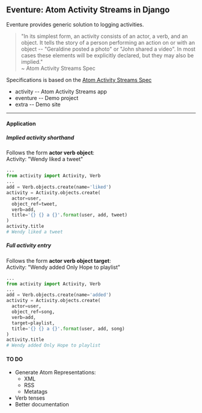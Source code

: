 Eventure: Atom Activity Streams in Django
---
Eventure provides generic solution to logging activities.

> "In its simplest form, an activity consists of an actor, a verb, and an object. It tells the story of a person performing an action on or with an object -- "Geraldine posted a photo" or "John shared a video". In most cases these elements will be explicitly declared, but they may also be implied."  
~ Atom Activity Streams Spec

Specifications is based on the [Atom Activity Streams Spec](http://activitystrea.ms/specs/atom/1.0/)

* activity -- Atom Activity Streams app
* eventure -- Demo project
* extra -- Demo site

---
#### Application
##### Implied activity shorthand  
Follows the form **actor verb object**:  
Activity: "Wendy liked a tweet"
```python
...
from activity import Activity, Verb
...
add = Verb.objects.create(name='liked')
activity = Activity.objects.create(
  actor=user,
  object_ref=tweet,
  verb=add,
  title='{} {} a {}'.format(user, add, tweet)
)
activity.title
# Wendy liked a tweet
```

##### Full activity entry  
Follows the form **actor verb object target**:  
Activity: "Wendy added Only Hope to playlist"
```python
...
from activity import Activity, Verb
...
add = Verb.objects.create(name='added')
activity = Activity.objects.create(
  actor=user,
  object_ref=song,
  verb=add,
  target=playlist,
  title='{} {} a {}'.format(user, add, song)
)
activity.title
# Wendy added Only Hope to playlist
```


#### TO DO
* Generate Atom Representations:  
  * XML
  * RSS
  * Metatags
* Verb tenses
* Better documentation
